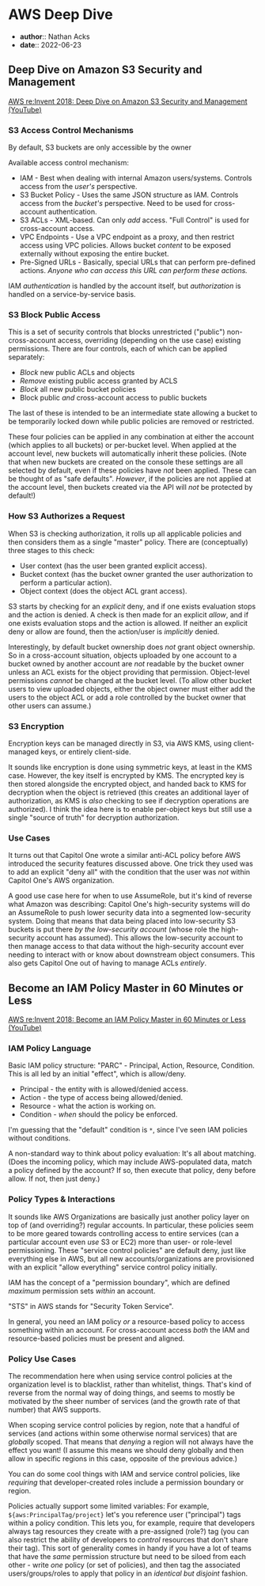 # AWS Deep Dive

* **author**:: Nathan Acks
* **date**:: 2022-06-23

## Deep Dive on Amazon S3 Security and Management

[AWS re:Invent 2018: Deep Dive on Amazon S3 Security and Management (YouTube)](https://youtu.be/x25FSsXrBqU)

### S3 Access Control Mechanisms

By default, S3 buckets are only accessible by the owner

Available access control mechanism:

* IAM - Best when dealing with internal Amazon users/systems. Controls access from the *user's* perspective.
* S3 Bucket Policy - Uses the same JSON structure as IAM. Controls access from the *bucket's* perspective. Need to be used for cross-account authentication.
* S3 ACLs - XML-based. Can only *add* access. "Full Control" is used for cross-account access.
* VPC Endpoints - Use a VPC endpoint as a proxy, and then restrict access using VPC policies. Allows bucket *content* to be exposed externally without exposing the entire bucket.
* Pre-Signed URLs - Basically, special URLs that can perform pre-defined actions. *Anyone who can access this URL can perform these actions.*

IAM *authentication* is handled by the account itself, but *authorization* is handled on a service-by-service basis.

### S3 Block Public Access

This is a set of security controls that blocks unrestricted ("public") non-cross-account access, overriding (depending on the use case) existing permissions. There are four controls, each of which can be applied separately:

* *Block* new public ACLs and objects
* *Remove* existing public access granted by ACLS
* *Block* all new public bucket policies
* Block public *and* cross-account access to public buckets

The last of these is intended to be an intermediate state allowing a bucket to be temporarily locked down while public policies are removed or restricted.

These four policies can be applied in any combination at either the account (which applies to all buckets) or per-bucket level. When applied at the account level, new buckets will automatically inherit these policies. (Note that when new buckets are created on the console these settings are all selected by default, even if these policies have *not* been applied. These can be thought of as "safe defaults". *However*, if the policies are not applied at the account level, then buckets created via the API will *not* be protected by default!)

### How S3 Authorizes a Request

When S3 is checking authorization, it rolls up all applicable policies and then considers them as a single "master" policy. There are (conceptually) three stages to this check:

* User context (has the user been granted explicit access).
* Bucket context (has the bucket owner granted the user authorization to perform a particular action).
* Object context (does the object ACL grant access).

S3 starts by checking for an *explicit* deny, and if one exists evaluation stops and the action is denied. A check is then made for an explicit *allow*, and if one exists evaluation stops and the action is allowed. If neither an explicit deny or allow are found, then the action/user is *implicitly* denied.

Interestingly, by default bucket ownership does *not* grant object ownership. So in a cross-account situation, objects uploaded by one account to a bucket owned by another account are *not* readable by the bucket owner unless an ACL exists for the object providing that permission. Object-level permissions *cannot* be changed at the bucket level. (To allow other bucket users to view uploaded objects, either the object owner must either add the users to the object ACL or add a role controlled by the bucket owner that other users can assume.)

### S3 Encryption

Encryption keys can be managed directly in S3, via AWS KMS, using client-managed keys, or entirely client-side.

It sounds like encryption is done using symmetric keys, at least in the KMS case. However, the key itself is encrypted by KMS. The encrypted key is then stored alongside the encrypted object, and handed back to KMS for decryption when the object is retrieved (this creates an additional layer of authorization, as KMS is *also* checking to see if decryption operations are authorized). I think the idea here is to enable per-object keys but still use a single "source of truth" for decryption authorization.

### Use Cases

It turns out that Capitol One wrote a similar anti-ACL policy before AWS introduced the security features discussed above. One trick they used was to add an explicit "deny all" with the condition that the user was *not* within Capitol One's AWS organization.

A good use case here for when to use AssumeRole, but it's kind of reverse what Amazon was describing: Capitol One's high-security systems will do an AssumeRole to push lower security data into a segmented low-security system. Doing that means that data being placed into low-security S3 buckets is put there *by the low-security account* (whose role the high-security account has assumed). This allows the low-security account to then manage access to that data without the high-security account ever needing to interact with or know about downstream object consumers. This also gets Capitol One out of having to manage ACLs *entirely*.

## Become an IAM Policy Master in 60 Minutes or Less

[AWS re:Invent 2018: Become an IAM Policy Master in 60 Minutes or Less (YouTube)](https://youtu.be/YQsK4MtsELU)

### IAM Policy Language

Basic IAM policy structure: "PARC" - Principal, Action, Resource, Condition. This is all led by an initial "effect", which is allow/deny.

* Principal - the entity with is allowed/denied access.
* Action - the type of access being allowed/denied.
* Resource - what the action is working on.
* Condition - *when* should the policy be enforced.

I'm guessing that the "default" condition is `*`, since I've seen IAM policies without conditions.

A non-standard way to think about policy evaluation: It's all about matching. (Does the incoming policy, which may include AWS-populated data, match a policy defined by the account? If so, then execute that policy, deny before allow. If not, then just deny.)

### Policy Types & Interactions

It sounds like AWS Organizations are basically just another policy layer on top of (and overriding?) regular accounts. In particular, these policies seem to be more geared towards controlling access to entire services (can a particular account even *use* S3 or EC2) more than user- or role-level permissioning. These "service control policies" are default deny, just like everything else in AWS, but all new accounts/organizations are provisioned with an explicit "allow everything" service control policy initially.

IAM has the concept of a "permission boundary", which are defined *maximum* permission sets *within* an account.

"STS" in AWS stands for "Security Token Service".

In general, you need an IAM policy *or* a resource-based policy to access something within an account. For cross-account access *both* the IAM and resource-based policies must be present and aligned.

### Policy Use Cases

The recommendation here when using service control policies at the organization level is to blacklist, rather than whitelist, things. That's kind of reverse from the normal way of doing things, and seems to mostly be motivated by the sheer number of services (and the growth rate of that number) that AWS supports.

When scoping service control policies by region, note that a handful of services (and actions within some otherwise normal services) that are *globally* scoped. That means that *denying* a region will not always have the effect you want! (I assume this means we should deny globally and then allow in specific regions in this case, opposite of the previous advice.)

You can do some cool things with IAM and service control policies, like *requiring* that developer-created roles include a permission boundary or region.

Policies actually support some limited variables: For example, `${aws:PrincipalTag/project}` let's you reference user ("principal") tags within a policy condition. This lets you, for example, require that developers always tag resources they create with a pre-assigned (role?) tag (you can also restrict the ability of developers to *control* resources that don't share their tag). This sort of generality comes in handy if you have a lot of teams that have the *same* permission structure but need to be siloed from each other - write *one* policy (or set of policies), and then tag the associated users/groups/roles to apply that policy in an *identical but disjoint* fashion.
